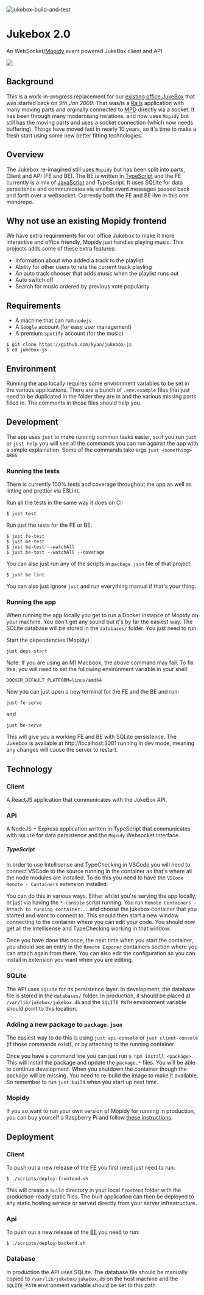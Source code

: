 ![jukebox-build-and-test](https://github.com/kyan/jukebox-js/workflows/jukebox-build-and-test/badge.svg)

# Jukebox 2.0

An WebSocket/[Mopidy](https://github.com/mopidy) event powered JukeBox client and API

![](docs/jb1.png)

## Background

This is a work-in-progress replacement for our [existing office JukeBox](https://github.com/kyan/jukebox) that was started back on *9th Jan 2009*. That was/is a [Rails](https://github.com/rails) application with many moving parts and orginally connected to [MPD](https://github.com/MusicPlayerDaemon/MPD) directly via a socket. It has been through many modernising iterations, and now uses `Mopidy` but still has the moving parts and uses a socket connection (which now needs buffering). Things have moved fast in nearly 10 years, so it's time to make a fresh start using some new better fitting technologies.

## Overview

The Jukebox re-imagined still uses `Mopidy` but has been split into parts, Client and API (FE and BE). The BE is written in [TypeScript](https://www.typescriptlang.org/) and the FE currently is a mix of [JavaScript](https://www.javascript.com/) and TypeScript. It uses SQLite for data persistence and communicates via smaller event messages passed back and forth over a websocket. Currently both the FE and BE live in this one monorepo.

## Why not use an existing Mopidy frontend

We have extra requirements for our office Jukebox to make it more interactive and office friendly, Mopidy just handles playing music. This projects adds some of these extra features:

* Information about who added a track to the playlist
* Ability for other users to rate the current track playling
* An auto track chooser that adds music when the playlist runs out
* Auto switch off
* Search for music ordered by previous vote popularity

## Requirements

* A machine that can run `nodejs`
* A `Google` account (for easy user management)
* A premium `Spotify` account (for the music)

```
$ git clone https://github.com/kyan/jukebox-js
$ cd jukebox-js
```

## Environment

Running the app locally requires some environment variables to be set in the various applications. There are a bunch of `.env.example` files that just need to be duplicated in the folder they are in and the various missing parts filled in. The comments in those files should help you.

## Development

The app uses `just` to make running common tasks easier, so if you run `just` or `just help` you will see all the commands you can run against the app with a simple explaination. Some of the commands take args `just <something> ARGS`

### Running the tests

There is currently 100% tests and coverage throughout the app as well as linting and prettier via ESLint.

Run all the tests in the same way it does on CI:
```
$ just test
```

Run just the tests for the FE or BE:
```
$ just fe-test
$ just be-test
$ just be-test --watchAll
$ just be-test --watchAll --coverage
```

You can also just run any of the scripts in `package.json` file of that project:
```
$ just be lint
```

You can also just ignore `just` and run everything manual if that's your thing.

### Running the app

When running the app locally you get to run a Docker instance of Mopidy on your machine. You don't get any sound but it's by far the easiest way. The SQLite database will be stored in the `databases/` folder. You just need to run:

Start the dependencies (Mopidy)
```
just deps-start
```

Note: If you are using an M1 Macbook, the above command may fail. To fix this, you will need to set the following environment variable in your shell:
```
DOCKER_DEFAULT_PLATFORM=linux/amd64
```

Now you can just open a new terminal for the FE and the BE and run:

```
just fe-serve
```
and
```
just be-serve
```

This will give you a working FE and BE with SQLite persistence. The Jukebox is available
at http://localhost:3001 running in dev mode, meaning any changes will cause the server to restart.

## Technology

### Client

A ReactJS application that communicates with the JukeBox API.

### API

A NodeJS + Express application written in TypeScript that communicates with `SQLite` for data persistence and the `Mopidy` Websocket interface.

##### TypeScript

In order to use Intellisense and TypeChecking in VSCode you will need to connect VSCode to the source running in the container as that's where all the node modules are installed. To do this you need to have the `VSCode Remote - Containers` extension installed.

You can do this in various ways. Either whilst you're serving the app locally, or just via having the `*-console` script running. You run `Remote Containers - Attach to running container...` and choose the jukebox container that you started and want to connect to. This should then start a new window connecting to the container where you can edit your code. You should now get all the Intellisense and TypeChecking working in that window.

Once you have done this once, the next time when you start the container, you should see an entry in the `Remote Exporer` containers section where you can attach again from there. You can also edit the configuration so you can install in extension you want when you are editing.

### SQLite

The API uses `SQLite` for its persistence layer. In development, the database file is stored in the `databases/` folder. In production, it should be placed at `/var/lib/jukebox/jukebox.db` and the `SQLITE_PATH` environment variable should point to this location.

### Adding a new package to `package.json`

The easiest way to do this is using `just api-console` or `just client-console` (if those commands exist), or by attaching to the running container.

Once you have a command line you can just run `$ npm install <package>`. This will install the package and update the `package.*` files. You will be able to continue development. When you shutdown the container though the package will be missing. You need to re-build the image to make it available. So remember to run `just build` when you start up next time.

### Mopidy

If you so want to run your own version of Mopidy for running in production, you can buy yourself a Raspberry Pi and follow [these instructions](docs/mopidy_install.md).

## Deployment

### Client

To push out a new release of the [FE](frontend/) you first need just need to run:
```
$ ./scripts/deploy-frontend.sh
```
This will create a `build` directory in your local `frontend` folder with the production-ready static files. The built application can then be deployed to any static hosting service or served directly from your server infrastructure.

### Api

To push out a new release of the [BE](backend/) you need to run:
```
$ ./scripts/deploy-backend.sh
```

### Database

In production the API uses SQLite. The database file should be manually copied to `/var/lib/jukebox/jukebox.db` on the host machine and the `SQLITE_PATH` environment variable should be set to this path.
